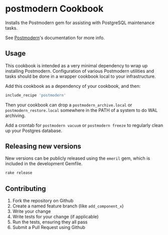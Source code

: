 postmodern Cookbook
===================

Installs the Postmodern gem for assisting with PostgreSQL
maintenance tasks.

See [Postmodern](https://github.com/wanelo/postmodern)'s documentation for more info.

## Usage

This cookbook is intended as a very minimal dependency to wrap up
installing Postmodern. Configuration of various Postmodern utilities
and tasks should be done in a wrapper cookbook local to your
infrastructure.

Add this cookbook as a dependency of your cookbook, and then:

```ruby
include_recipe 'postmodern'
```

Then your cookbook can drop a `postmodern_archive.local` or
`postmodern_restore.local` somewhere in the PATH of a system
to do WAL archiving.

Add a crontab for `postmodern vacuum` or `postmodern freeze` to
regularly clean up your Postgres database.


## Releasing new versions

New versions can be publicly released using the `emeril` gem, which
is included in the development Gemfile.

```bash
rake release
```

## Contributing

1. Fork the repository on Github
2. Create a named feature branch (like `add_component_x`)
3. Write your change
4. Write tests for your change (if applicable)
5. Run the tests, ensuring they all pass
6. Submit a Pull Request using Github

